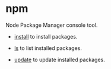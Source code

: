 # npm

Node Package Manager console tool.

- [install](./install/) to install packages.

- [ls](./ls/) to list installed packages.

- [update](./update/) to update installed packages.
